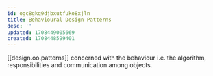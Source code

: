 ```yaml
---
id: ogc8gkq9djbxutfuko8xjln
title: Behavioural Design Patterns
desc: ''
updated: 1708449005669
created: 1708448599401
---
```


[[design.oo.patterns]] concerned with the behaviour i.e. the algorithm, responsibilities and communication among objects.
